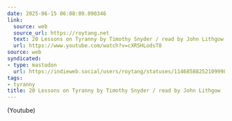 ```yaml
---
date: 2025-06-15 06:08:09.090346
link:
  source: web
  source_url: https://roytang.net
  text: 20 Lessons on Tyranny by Timothy Snyder / read by John Lithgow
  url: https://www.youtube.com/watch?v=cXR5HLodsT8
source: web
syndicated:
- type: mastodon
  url: https://indieweb.social/users/roytang/statuses/114685882521099986
tags:
- tyranny
title: 20 Lessons on Tyranny by Timothy Snyder / read by John Lithgow
---
```


(Youtube)